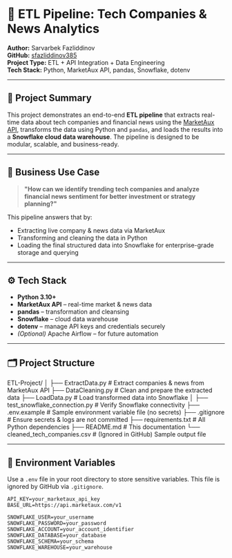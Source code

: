 # 🚀 ETL Pipeline: Tech Companies & News Analytics

**Author:** Sarvarbek Fazliddinov  
**GitHub:** [sfazliddinov385](https://github.com/sfazliddinov385)  
**Project Type:** ETL + API Integration + Data Engineering  
**Tech Stack:** Python, MarketAux API, pandas, Snowflake, dotenv

---

## 📌 Project Summary

This project demonstrates an end-to-end **ETL pipeline** that extracts real-time data about tech companies and financial news using the [MarketAux API](https://www.marketaux.com/), transforms the data using Python and `pandas`, and loads the results into a **Snowflake cloud data warehouse**. The pipeline is designed to be modular, scalable, and business-ready.

---

## 🎯 Business Use Case

> **"How can we identify trending tech companies and analyze financial news sentiment for better investment or strategy planning?"**

This pipeline answers that by:
- Extracting live company & news data via MarketAux
- Transforming and cleaning the data in Python
- Loading the final structured data into Snowflake for enterprise-grade storage and querying

---

## ⚙️ Tech Stack

- **Python 3.10+**
- **MarketAux API** – real-time market & news data
- **pandas** – transformation and cleansing
- **Snowflake** – cloud data warehouse
- **dotenv** – manage API keys and credentials securely
- *(Optional)* Apache Airflow – for future automation

---

## 🗂️ Project Structure

ETL-Project/
│
├── ExtractData.py # Extract companies & news from MarketAux API
├── DataCleaning.py # Clean and prepare the extracted data
├── LoadData.py # Load transformed data into Snowflake
│
├── test_snowflake_connection.py # Verify Snowflake connectivity
├── .env.example # Sample environment variable file (no secrets)
├── .gitignore # Ensure secrets & logs are not committed
├── requirements.txt # All Python dependencies
├── README.md # This documentation
└── cleaned_tech_companies.csv # (Ignored in GitHub) Sample output file


---

## 🔐 Environment Variables

Use a `.env` file in your root directory to store sensitive variables. This file is ignored by GitHub via `.gitignore`.

```env
API_KEY=your_marketaux_api_key
BASE_URL=https://api.marketaux.com/v1

SNOWFLAKE_USER=your_username
SNOWFLAKE_PASSWORD=your_password
SNOWFLAKE_ACCOUNT=your_account_identifier
SNOWFLAKE_DATABASE=your_database
SNOWFLAKE_SCHEMA=your_schema
SNOWFLAKE_WAREHOUSE=your_warehouse
